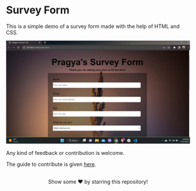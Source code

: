 # Survey Form

This is a simple demo of a survey form made with the help of HTML and CSS. 

![Survey Page](/Images/Survey%20Form_.jpg)

Any kind of feedback or contribution is welcome.

The guide to contribute is given [here](https://medium.com/@pragyasapkota/how-to-create-a-pull-request-in-github-a-small-guide-to-beginners-in-hacktober-2022-f4f5ff214542).

<br>
<div align="center">
Show some ❤️ by starring this repository!
</div>